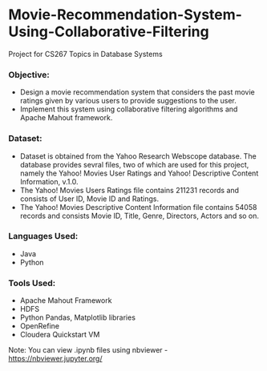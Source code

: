 # Movie-Recommendation-System-Using-Collaborative-Filtering
Project for CS267 Topics in Database Systems 

### Objective:
  * Design a movie recommendation system that considers the past movie ratings given by various users to provide suggestions to the user.
  *	Implement this system using collaborative filtering algorithms and Apache Mahout framework.
  
### Dataset:
  *	Dataset is obtained from the Yahoo Research Webscope database. The database provides sevral files, two of which are used for this           project, namely the Yahoo! Movies User Ratings and Yahoo! Descriptive Content Information, v.1.0.
  * The Yahoo! Movies Users Ratings file contains 211231 records and consists of User ID, Movie ID and Ratings. 
  * The Yahoo! Movies Descriptive Content Information file contains 54058 records and consists Movie ID, Title, Genre, Directors, Actors       and so on.
  
### Languages Used:
  * Java
  * Python
   
### Tools Used:
  * Apache Mahout Framework
  * HDFS
  * Python Pandas, Matplotlib libraries
  * OpenRefine 
  * Cloudera Quickstart VM
 
 
Note: You can view .ipynb files using nbviewer - https://nbviewer.jupyter.org/
